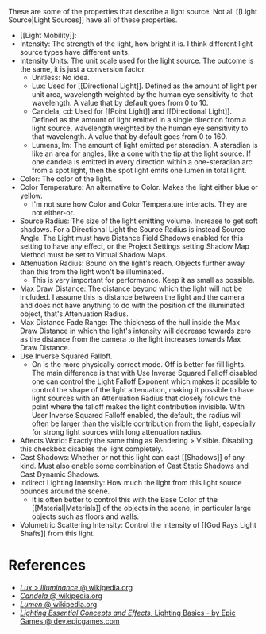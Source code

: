 These are some of the properties that describe a light source.
Not all [[Light Source|Light Sources]] have all of these properties.

- [[Light Mobility]]:
- Intensity: The strength of the light, how bright it is. I think different light source types have different units.
- Intensity Units: The unit scale used for the light source. The outcome is the same, it is just a conversion factor.
	- Unitless: No idea.
	- Lux: Used for [[Directional Light]]. Defined as the amount of light per unit area, wavelength weighted by the human eye sensitivity to that wavelength.  A value that by default goes from 0 to 10.
	- Candela, cd: Used for [[Point Light]] and [[Directional Light]]. Defined as the amount of light emitted in a single direction from a light source, wavelength weighted by the human eye sensitivity to that wavelength. A value that by default goes from 0 to 160.
	- Lumens, lm: The amount of light emitted per steradian. A steradian is like an area for angles, like a cone with the tip at the light source. If one candela is emitted in every direction within a one-steradian arc from a spot light, then the spot light emits one lumen in total light.
- Color: The color of the light.
- Color Temperature: An alternative to Color. Makes the light either blue or yellow.
	- I'm not sure how Color and Color Temperature interacts. They are not either-or.
- Source Radius: The size of the light emitting volume. Increase to get soft shadows. For a Directional Light the Source Radius is instead Source Angle. The Light must have Distance Field Shadows enabled for this setting to have any effect, or the Project Settings setting Shadow Map Method must be set to Virtual Shadow Maps.
- Attenuation Radius: Bound on the light's reach. Objects further away than this from the light won't be illuminated.
	- This is very important for performance. Keep it as small as possible.
- Max Draw Distance: The distance beyond which the light will not be included. I assume this is distance between the light and the camera and does not have anything to do with the position of the illuminated object, that's Attenuation Radius.
- Max Distance Fade Range: The thickness of the hull inside the Max Draw Distance in which the light's intensity will decrease towards zero as the distance from the camera to the light increases towards Max Draw Distance.
- Use Inverse Squared Falloff.
  - On is the more physically correct mode. Off is better for fill lights. The main difference is that with Use Inverse Squared Falloff disabled one can control the Light Falloff Exponent which makes it possible to control the shape of the light attenuation, making it possible to have light sources with an Attenuation Radius that closely follows the point where the falloff makes the light contribution invisible. With User Inverse Squared Falloff enabled, the default, the radius will often be larger than the visible contribution from the light, especially for strong light sources with long attenuation radius.
- Affects World: Exactly the same thing as Rendering > Visible. Disabling this checkbox disables the light completely.
- Cast Shadows: Whether or not this light can cast [[Shadows]] of any kind. Must also enable some combination of Cast Static Shadows and Cast Dynamic Shadows.
- Indirect Lighting Intensity: How much the light from this light source bounces around the scene.
	- It is often better to control this with the Base Color of the [[Material|Materials]] of the objects in the scene, in particular large objects such as floors and walls.
- Volumetric Scattering Intensity: Control the intensity of [[God Rays Light Shafts]] from this light.


# References
- [_Lux_ > _Illuminance_ @ wikipedia.org](https://en.wikipedia.org/wiki/Lux#Illuminance)
- [_Candela_ @ wikipedia.org](https://en.wikipedia.org/wiki/Candela)
- [_Lumen_ @ wikipedia.org](https://en.wikipedia.org/wiki/Lumen_(unit))
- [_Lighting Essential Concepts and Effects_, Lighting Basics - by Epic Games @ dev.epicgames.com](https://dev.epicgames.com/community/learning/courses/Xwp/lighting-essential-concepts-and-effects/W0K/lighting-basics)

